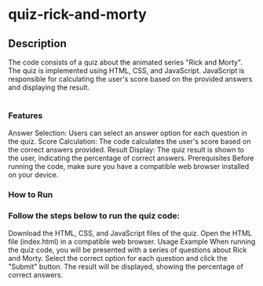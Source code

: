 # quiz-rick-and-morty


<h2>Description</h2>
The code consists of a quiz about the animated series "Rick and Morty". The quiz is implemented using HTML, CSS, and JavaScript. JavaScript is responsible for calculating the user's score based on the provided answers and displaying the result.

#
<h3>Features</h3>
Answer Selection: Users can select an answer option for each question in the quiz.
Score Calculation: The code calculates the user's score based on the correct answers provided.
Result Display: The quiz result is shown to the user, indicating the percentage of correct answers.
Prerequisites
Before running the code, make sure you have a compatible web browser installed on your device.

<h3>How to Run</h3>
<h3>Follow the steps below to run the quiz code:</h3>

Download the HTML, CSS, and JavaScript files of the quiz.
Open the HTML file (index.html) in a compatible web browser.
Usage Example
When running the quiz code, you will be presented with a series of questions about Rick and Morty. Select the correct option for each question and click the "Submit" button. The result will be displayed, showing the percentage of correct answers.
